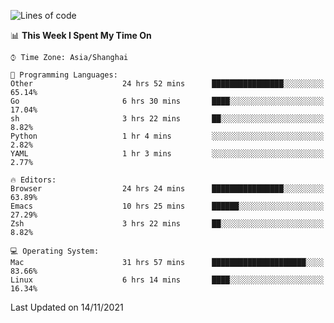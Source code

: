 <!--START_SECTION:waka-->
![Lines of code](https://img.shields.io/badge/From%20Hello%20World%20I%27ve%20Written-34469%20lines%20of%20code-blue)

📊 **This Week I Spent My Time On** 

```text
⌚︎ Time Zone: Asia/Shanghai

💬 Programming Languages: 
Other                    24 hrs 52 mins      ████████████████░░░░░░░░░   65.14% 
Go                       6 hrs 30 mins       ████░░░░░░░░░░░░░░░░░░░░░   17.04% 
sh                       3 hrs 22 mins       ██░░░░░░░░░░░░░░░░░░░░░░░   8.82% 
Python                   1 hr 4 mins         ░░░░░░░░░░░░░░░░░░░░░░░░░   2.82% 
YAML                     1 hr 3 mins         ░░░░░░░░░░░░░░░░░░░░░░░░░   2.77%

🔥 Editors: 
Browser                  24 hrs 24 mins      ████████████████░░░░░░░░░   63.89% 
Emacs                    10 hrs 25 mins      ██████░░░░░░░░░░░░░░░░░░░   27.29% 
Zsh                      3 hrs 22 mins       ██░░░░░░░░░░░░░░░░░░░░░░░   8.82%

💻 Operating System: 
Mac                      31 hrs 57 mins      █████████████████████░░░░   83.66% 
Linux                    6 hrs 14 mins       ████░░░░░░░░░░░░░░░░░░░░░   16.34%

```


 Last Updated on 14/11/2021
<!--END_SECTION:waka-->
